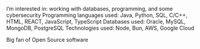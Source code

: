 I’m interested in: working with databases, programming, and some cybersecurity
Programming languages used: Java, Python, SQL, C/C++, HTML, REACT, JavaScript, TypeScript
Databases used: Oracle, MySQL, MongoDB, PostgreSQL
Technologies used: Node, Bun, AWS, Google Cloud

Big fan of Open Source software
